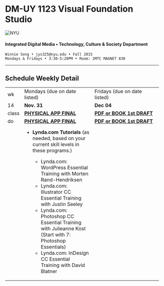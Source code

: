 # DM-UY 1123 Visual Foundation Studio

![NYU](http://ws2.polishedsolid.com/de/nyu_soe_logo.png)
#### Integrated Digital Media • Technology, Culture &amp; Society Department

    Winnie Song • jys325@nyu.edu • Fall 2015 
    Mondays & Fridays • 3:30-5:20PM • Room: 2MTC MAGNET 830

---

## Schedule Weekly Detail

<table>
<tr>
<td>wk</td>
<td>Mondays (due on date listed)</td>
<td>Fridays (due on date listed)</td>
</tr>
<!-- dates -->
<tr>
  <td valign="top">14</td>
  <td valign="top"><strong>Nov. 31</strong></td>
  <td valign="top"><strong>Dec 04</strong></td>
</tr>
<!-- class -->
<tr>
  <td valign="top" width="4%">class</td>
   <td valign="top" width="48%"><strong><a href="../projects/dm1123_vfs_projects_pa.md">PHYSICAL APP FINAL</a></strong></td>
  <td valign="top" width="48%"><strong><a href="../projects/dm1123_vfs_end_of_semester_deliverables.md" target="_blank">PDF or BOOK 1st DRAFT</a> </strong></td>
 </ul>
</tr>

<!-- do -->
<tr>
  <td valign="top">do</td>
  <td valign="top"><strong><a href="../projects/dm1123_vfs_projects_pa.md">PHYSICAL APP FINAL</a></strong>
   <ul><li><strong>Lynda.com Tutorials</strong> (as needed, based on your current skill levels in these programs.)</li>
    <ul>
    <li>Lynda.com: WordPress Essential Training with Morten Rand-Hendriksen</li>
    <li>Lynda.com: Illustrator CC Essential Training with Justin Seeley</li>
    <li>Lynda.com: Photoshop CC Essential Training with Julieanne Kost (Start with 7: Photoshop Essentials)</li>
    <li>Lynda.com: InDesign CC Essential Training with David Blatner</li>
    </ul></ul></td>
  <td valign="top"><strong><a href="../projects/dm1123_vfs_end_of_semester_deliverables.md" target="_blank">PDF or BOOK 1st DRAFT</a></strong></td>
</tr>
</table>









